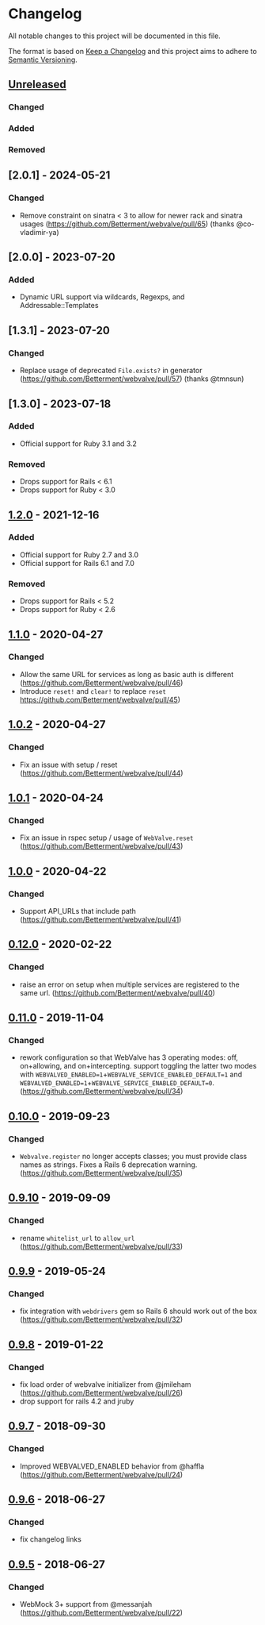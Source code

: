 # Changelog
All notable changes to this project will be documented in this file.

The format is based on [Keep a Changelog](http://keepachangelog.com/en/1.0.0/)
and this project aims to adhere to [Semantic Versioning](http://semver.org/spec/v2.0.0.html).

## [Unreleased]
### Changed
### Added
### Removed

## [2.0.1] - 2024-05-21
### Changed
- Remove constraint on sinatra < 3 to allow for newer rack and sinatra
  usages (https://github.com/Betterment/webvalve/pull/65) (thanks @co-vladimir-ya)

## [2.0.0] - 2023-07-20
### Added
- Dynamic URL support via wildcards, Regexps, and Addressable::Templates

## [1.3.1] - 2023-07-20
### Changed
- Replace usage of deprecated `File.exists?` in generator
  (https://github.com/Betterment/webvalve/pull/57) (thanks @tmnsun)

## [1.3.0] - 2023-07-18
### Added
- Official support for Ruby 3.1 and 3.2
### Removed
- Drops support for Rails < 6.1
- Drops support for Ruby < 3.0

## [1.2.0] - 2021-12-16
### Added
- Official support for Ruby 2.7 and 3.0
- Official support for Rails 6.1 and 7.0
### Removed
- Drops support for Rails < 5.2
- Drops support for Ruby < 2.6

## [1.1.0] - 2020-04-27
### Changed
- Allow the same URL for services as long as basic auth is different
    (https://github.com/Betterment/webvalve/pull/46)
- Introduce `reset!` and `clear!` to replace `reset`
    https://github.com/Betterment/webvalve/pull/45)

## [1.0.2] - 2020-04-27
### Changed
- Fix an issue with setup / reset
    (https://github.com/Betterment/webvalve/pull/44)

## [1.0.1] - 2020-04-24
### Changed
- Fix an issue in rspec setup / usage of `WebValve.reset`
    (https://github.com/Betterment/webvalve/pull/43)

## [1.0.0] - 2020-04-22
### Changed
- Support API_URLs that include path
    (https://github.com/Betterment/webvalve/pull/41)

## [0.12.0] - 2020-02-22
### Changed
- raise an error on setup when multiple services are registered to the
    same url. (https://github.com/Betterment/webvalve/pull/40)

## [0.11.0] - 2019-11-04
### Changed
- rework configuration so that WebValve has 3 operating modes: off,
    on+allowing, and on+intercepting. support toggling the latter two
    modes with
    `WEBVALVED_ENABLED=1`+`WEBVALVE_SERVICE_ENABLED_DEFAULT=1` and
    `WEBVALVED_ENABLED=1`+`WEBVALVE_SERVICE_ENABLED_DEFAULT=0`.
    (https://github.com/Betterment/webvalve/pull/34)

## [0.10.0] - 2019-09-23
### Changed
- `Webvalve.register` no longer accepts classes; you must provide class names as strings. Fixes a Rails 6 deprecation warning. (https://github.com/Betterment/webvalve/pull/35)

## [0.9.10] - 2019-09-09
### Changed
- rename `whitelist_url` to `allow_url` (https://github.com/Betterment/webvalve/pull/33)

## [0.9.9] - 2019-05-24
### Changed
- fix integration with `webdrivers` gem so Rails 6 should work out of the box (https://github.com/Betterment/webvalve/pull/32)

## [0.9.8] - 2019-01-22
### Changed
- fix load order of webvalve initializer from @jmileham (https://github.com/Betterment/webvalve/pull/26)
- drop support for rails 4.2 and jruby

## [0.9.7] - 2018-09-30
### Changed
- Improved WEBVALVED_ENABLED behavior from @haffla (https://github.com/Betterment/webvalve/pull/24)

## [0.9.6] - 2018-06-27
### Changed
- fix changelog links

## [0.9.5] - 2018-06-27
### Changed
- WebMock 3+ support from @messanjah (https://github.com/Betterment/webvalve/pull/22)

[Unreleased]: https://github.com/Betterment/webvalve/compare/v1.2.0...HEAD
[1.2.0]: https://github.com/Betterment/webvalve/compare/v1.1.0...v1.2.0
[1.1.0]: https://github.com/Betterment/webvalve/compare/v1.0.2...v1.1.0
[1.0.2]: https://github.com/Betterment/webvalve/compare/v1.0.1...v1.0.2
[1.0.1]: https://github.com/Betterment/webvalve/compare/v1.0.0...v1.0.1
[1.0.0]: https://github.com/Betterment/webvalve/compare/v0.12.0...v1.0.0
[0.12.0]: https://github.com/Betterment/webvalve/compare/v0.11.0...v0.12.0
[0.11.0]: https://github.com/Betterment/webvalve/compare/v0.10.0...v0.11.0
[0.10.0]: https://github.com/Betterment/webvalve/compare/v0.9.10...v0.10.0
[0.9.10]: https://github.com/Betterment/webvalve/compare/v0.9.9...v0.9.10
[0.9.9]: https://github.com/Betterment/webvalve/compare/v0.9.8...v0.9.9
[0.9.8]: https://github.com/Betterment/webvalve/compare/v0.9.7...v0.9.8
[0.9.7]: https://github.com/Betterment/webvalve/compare/v0.9.6...v0.9.7
[0.9.6]: https://github.com/Betterment/webvalve/compare/v0.9.5...v0.9.6
[0.9.5]: https://github.com/Betterment/webvalve/compare/v0.9.4...v0.9.5
